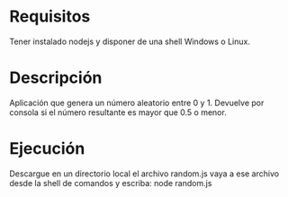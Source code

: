 Requisitos
============
Tener instalado nodejs y disponer de una shell Windows o Linux.

Descripción
============
Aplicación que genera un número aleatorio entre 0 y 1.
Devuelve por consola si el número resultante es
mayor que 0.5 o menor.

Ejecución
============
Descargue en un directorio local el archivo random.js
vaya a ese archivo desde la shell de comandos y escriba: node random.js

